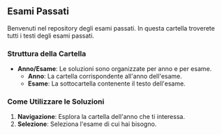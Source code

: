 ## Esami Passati

Benvenuti nel repository degli esami passati. In questa cartella troverete tutti i testi degli esami passati.

### Struttura della Cartella

- **Anno/Esame**: Le soluzioni sono organizzate per anno e per esame.
  - **Anno**: La cartella corrispondente all'anno dell'esame.
  - **Esame**: La sottocartella contenente il testo dell'esame.

### Come Utilizzare le Soluzioni

1. **Navigazione**: Esplora la cartella dell'anno che ti interessa.
2. **Selezione**: Seleziona l'esame di cui hai bisogno.

